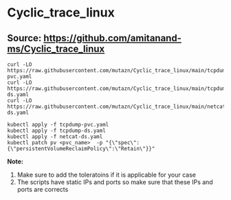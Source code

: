 # Cyclic_trace_linux
Source: https://github.com/amitanand-ms/Cyclic_trace_linux
---
```
curl -LO https://raw.githubusercontent.com/mutazn/Cyclic_trace_linux/main/tcpdump-pvc.yaml
curl -LO https://raw.githubusercontent.com/mutazn/Cyclic_trace_linux/main/tcpdump-ds.yaml
curl -LO https://raw.githubusercontent.com/mutazn/Cyclic_trace_linux/main/netcat-ds.yaml
```
```
kubectl apply -f tcpdump-pvc.yaml
kubectl apply -f tcpdump-ds.yaml
kubectl apply -f netcat-ds.yaml
kubectl patch pv <pvc_name>  -p "{\"spec\":{\"persistentVolumeReclaimPolicy\":\"Retain\"}}"
```
**Note:** 
1. Make sure to add the toleratoins if it is applicable for your case
2. The scripts have static IPs and ports so make sure that these IPs and ports are corrects
